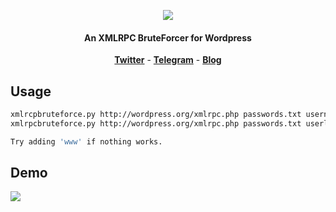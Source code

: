 <p align="center"><img src="https://i.imgur.com/K1C74ti.png"></p>

<h4 align="center">An XMLRPC BruteForcer for Wordpress</h4>

<p align="center">
  <a href="https://twitter.com/kavishgour"><b>Twitter</b></a>
  <span> - </span>
  <a href="https://t.me/kavishgr"><b>Telegram</b></a>
  <span> - </span>
  <a href="https://kavishgr.github.io"><b>Blog</b></a>
</p>


## Usage

```bash
xmlrcpbruteforce.py http://wordpress.org/xmlrpc.php passwords.txt username
xmlrpcbruteforce.py http://wordpress.org/xmlrpc.php passwords.txt userlist.txt

Try adding 'www' if nothing works.
```

## Demo

<img src="https://i.imgur.com/4XxCtVL.png">
